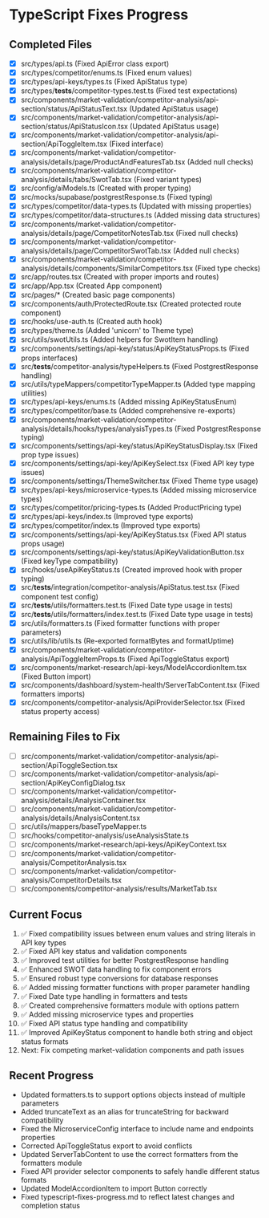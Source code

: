 
# TypeScript Fixes Progress

## Completed Files
- [x] src/types/api.ts (Fixed ApiError class export)
- [x] src/types/competitor/enums.ts (Fixed enum values)
- [x] src/types/api-keys/types.ts (Fixed ApiStatus type)
- [x] src/types/__tests__/competitor-types.test.ts (Fixed test expectations)
- [x] src/components/market-validation/competitor-analysis/api-section/status/ApiStatusText.tsx (Updated ApiStatus usage)
- [x] src/components/market-validation/competitor-analysis/api-section/status/ApiStatusIcon.tsx (Updated ApiStatus usage)
- [x] src/components/market-validation/competitor-analysis/api-section/ApiToggleItem.tsx (Fixed interface)
- [x] src/components/market-validation/competitor-analysis/details/page/ProductAndFeaturesTab.tsx (Added null checks)
- [x] src/components/market-validation/competitor-analysis/details/tabs/SwotTab.tsx (Fixed variant types)
- [x] src/config/aiModels.ts (Created with proper typing)
- [x] src/mocks/supabase/postgrestResponse.ts (Fixed typing)
- [x] src/types/competitor/data-types.ts (Updated with missing properties)
- [x] src/types/competitor/data-structures.ts (Added missing data structures)
- [x] src/components/market-validation/competitor-analysis/details/page/CompetitorNotesTab.tsx (Fixed null checks)
- [x] src/components/market-validation/competitor-analysis/details/page/CompetitorSwotTab.tsx (Added null checks)
- [x] src/components/market-validation/competitor-analysis/details/components/SimilarCompetitors.tsx (Fixed type checks)
- [x] src/app/routes.tsx (Created with proper imports and routes)
- [x] src/app/App.tsx (Created App component)
- [x] src/pages/* (Created basic page components)
- [x] src/components/auth/ProtectedRoute.tsx (Created protected route component)
- [x] src/hooks/use-auth.ts (Created auth hook)
- [x] src/types/theme.ts (Added 'unicorn' to Theme type)
- [x] src/utils/swotUtils.ts (Added helpers for SwotItem handling)
- [x] src/components/settings/api-key/status/ApiKeyStatusProps.ts (Fixed props interfaces)
- [x] src/__tests__/competitor-analysis/typeHelpers.ts (Fixed PostgrestResponse handling)
- [x] src/utils/typeMappers/competitorTypeMapper.ts (Added type mapping utilities)
- [x] src/types/api-keys/enums.ts (Added missing ApiKeyStatusEnum)
- [x] src/types/competitor/base.ts (Added comprehensive re-exports)
- [x] src/components/market-validation/competitor-analysis/details/hooks/types/analysisTypes.ts (Fixed PostgrestResponse typing)
- [x] src/components/settings/api-key/status/ApiKeyStatusDisplay.tsx (Fixed prop type issues)
- [x] src/components/settings/api-key/ApiKeySelect.tsx (Fixed API key type issues)
- [x] src/components/settings/ThemeSwitcher.tsx (Fixed Theme type usage)
- [x] src/types/api-keys/microservice-types.ts (Added missing microservice types)
- [x] src/types/competitor/pricing-types.ts (Added ProductPricing type)
- [x] src/types/api-keys/index.ts (Improved type exports)
- [x] src/types/competitor/index.ts (Improved type exports)
- [x] src/components/settings/api-key/ApiKeyStatus.tsx (Fixed API status props usage)
- [x] src/components/settings/api-key/status/ApiKeyValidationButton.tsx (Fixed keyType compatibility)
- [x] src/hooks/useApiKeyStatus.ts (Created improved hook with proper typing)
- [x] src/__tests__/integration/competitor-analysis/ApiStatus.test.tsx (Fixed component test config)
- [x] src/__tests__/utils/formatters.test.ts (Fixed Date type usage in tests)
- [x] src/__tests__/utils/formatters/index.test.ts (Fixed Date type usage in tests)
- [x] src/utils/formatters.ts (Fixed formatter functions with proper parameters)
- [x] src/utils/lib/utils.ts (Re-exported formatBytes and formatUptime)
- [x] src/components/market-validation/competitor-analysis/ApiToggleItemProps.ts (Fixed ApiToggleStatus export)
- [x] src/components/market-research/api-keys/ModelAccordionItem.tsx (Fixed Button import)
- [x] src/components/dashboard/system-health/ServerTabContent.tsx (Fixed formatters imports)
- [x] src/components/competitor-analysis/ApiProviderSelector.tsx (Fixed status property access)

## Remaining Files to Fix
- [ ] src/components/market-validation/competitor-analysis/api-section/ApiToggleSection.tsx
- [ ] src/components/market-validation/competitor-analysis/api-section/ApiKeyConfigDialog.tsx
- [ ] src/components/market-validation/competitor-analysis/details/AnalysisContainer.tsx
- [ ] src/components/market-validation/competitor-analysis/details/AnalysisContent.tsx
- [ ] src/utils/mappers/baseTypeMapper.ts
- [ ] src/hooks/competitor-analysis/useAnalysisState.ts
- [ ] src/components/market-research/api-keys/ApiKeyContext.tsx
- [ ] src/components/market-validation/competitor-analysis/CompetitorAnalysis.tsx
- [ ] src/components/market-validation/competitor-analysis/CompetitorDetails.tsx
- [ ] src/components/competitor-analysis/results/MarketTab.tsx

## Current Focus
1. ✅ Fixed compatibility issues between enum values and string literals in API key types
2. ✅ Fixed API key status and validation components
3. ✅ Improved test utilities for better PostgrestResponse handling
4. ✅ Enhanced SWOT data handling to fix component errors
5. ✅ Ensured robust type conversions for database responses
6. ✅ Added missing formatter functions with proper parameter handling
7. ✅ Fixed Date type handling in formatters and tests
8. ✅ Created comprehensive formatters module with options pattern
9. ✅ Added missing microservice types and properties
10. ✅ Fixed API status type handling and compatibility
11. ✅ Improved ApiKeyStatus component to handle both string and object status formats
12. Next: Fix competing market-validation components and path issues

## Recent Progress
- Updated formatters.ts to support options objects instead of multiple parameters
- Added truncateText as an alias for truncateString for backward compatibility
- Fixed the MicroserviceConfig interface to include name and endpoints properties
- Corrected ApiToggleStatus export to avoid conflicts
- Updated ServerTabContent to use the correct formatters from the formatters module
- Fixed API provider selector components to safely handle different status formats
- Updated ModelAccordionItem to import Button correctly
- Fixed typescript-fixes-progress.md to reflect latest changes and completion status
